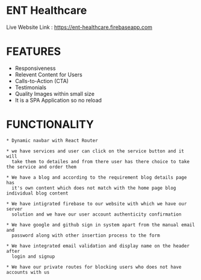# ENT Healthcare

Live Website Link :  https://ent-healthcare.firebaseapp.com

# FEATURES
   * Responsiveness
   * Relevent Content for Users
   * Calls-to-Action (CTA)
   * Testimonials
   * Quality Images within small size
   * It is a SPA Application so no reload 
 
 
 # FUNCTIONALITY
    * Dynamic navbar with React Router
    
    * we have services and user can click on the service button and it will 
      take them to detailes and from there user has there choice to take the service and order them
    
    * We have a blog and according to the requirement blog details page has 
      it's own content which does not match with the home page blog individual blog content
    
    * We have intigrated firebase to our website with which we have our server 
      solution and we have our user account authenticity confirmation
    
    * We have google and github sign in system apart from the manual email and 
      password along with other insertion process to the form
    
    * We have integrated email validation and display name on the header after 
      login and signup
    
    * We have our private routes for blocking users who does not have accounts with us


